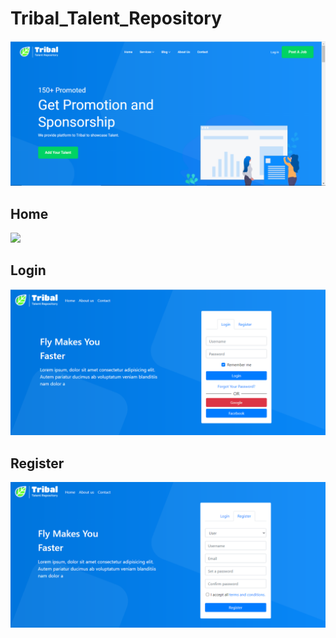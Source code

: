 # Tribal_Talent_Repository
<img src="Home.PNG" width="">


<h2>Home</h2>
<img src="home-1.PNG" width="">

<h2>Login</h2>
<img src="login.PNG" width="">

<h2>Register</h2>
<img src="register.PNG" width="">